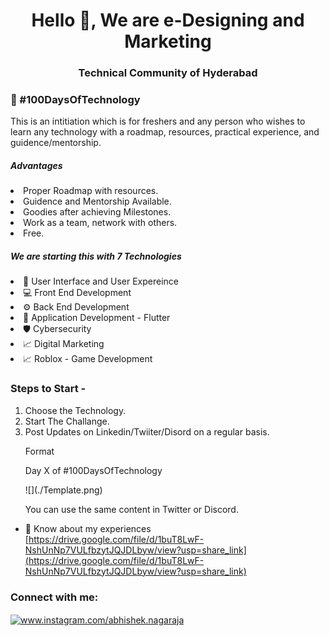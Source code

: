 <h1 align="center">Hello 👋, We are e-Designing and Marketing </h1>
<h3 align="center">Technical Community of Hyderabad</h3>

<h3> 💯 #100DaysOfTechnology </h3>
<p> This is an intitiation which is for freshers and any person who wishes to learn any technology with a roadmap, resources, practical experience, and guidence/mentorship. </p>

<h5> Advantages </h5>
<li> Proper Roadmap with resources. </li>
<li> Guidence and Mentorship Available. </li>
<li> Goodies after achieving Milestones. </li>
<li> Work as a team, network with others. </li>
<li> Free. </li>

<h5> We are starting this with 7 Technologies </h5>
<li> 🔖 User Interface and User Expereince </li>
<li> 💻 Front End Development </li>
<li> ⚙️ Back End Development </li>
<li> 📱 Application Development - Flutter </li>
<li> 🛡️ Cybersecurity </li>
<li> 📈 Digital Marketing </li>
<li> 📈 Roblox - Game Development </li>

<h3> Steps to Start - </h3> 
<ol><li> Choose the Technology. </li>
<li> Start The Challange. </li>
<li> Post Updates on Linkedin/Twiiter/Disord on a regular basis. </li>
  <dl> Format</dl>
  <dl> Day X of #100DaysOfTechnology </dl>
  ![](./Template.png)

  <dl> You can use the same content in Twitter or Discord. </dl>
</ol>

- 📄 Know about my experiences [https://drive.google.com/file/d/1buT8LwF-NshUnNp7VULfbzytJQJDLbyw/view?usp=share_link](https://drive.google.com/file/d/1buT8LwF-NshUnNp7VULfbzytJQJDLbyw/view?usp=share_link)

<h3 align="left">Connect with me:</h3>
<p align="left">
<a href="https://instagram.com/abhishek.nagaraja" target="blank"><img align="center" src="https://raw.githubusercontent.com/rahuldkjain/github-profile-readme-generator/master/src/images/icons/Social/instagram.svg" alt="www.instagram.com/abhishek.nagaraja" height="30" width="40" /></a>
</p>
